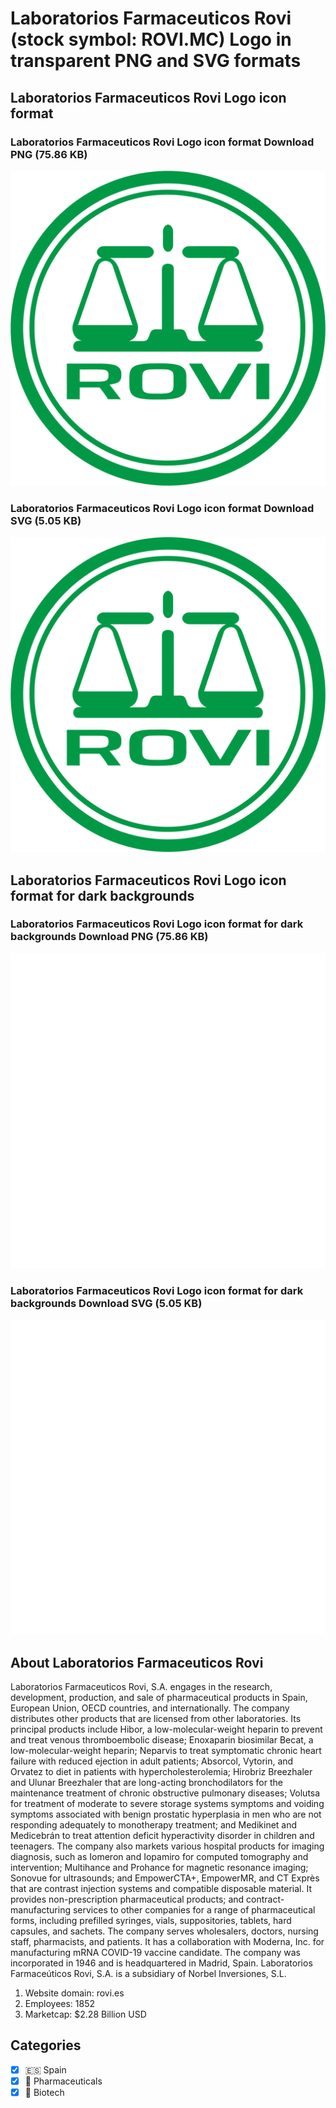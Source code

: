 # Laboratorios Farmaceuticos Rovi (stock symbol: ROVI.MC) Logo in transparent PNG and SVG formats

## Laboratorios Farmaceuticos Rovi Logo icon format

### Laboratorios Farmaceuticos Rovi Logo icon format Download PNG (75.86 KB)

![Laboratorios Farmaceuticos Rovi Logo icon format Download PNG (75.86 KB)](/img/orig/ROVI.MC-542d8de3.png)

### Laboratorios Farmaceuticos Rovi Logo icon format Download SVG (5.05 KB)

![Laboratorios Farmaceuticos Rovi Logo icon format Download SVG (5.05 KB)](/img/orig/ROVI.MC-015fbc63.svg)

## Laboratorios Farmaceuticos Rovi Logo icon format for dark backgrounds

### Laboratorios Farmaceuticos Rovi Logo icon format for dark backgrounds Download PNG (75.86 KB)

![Laboratorios Farmaceuticos Rovi Logo icon format for dark backgrounds Download PNG (75.86 KB)](/img/orig/ROVI.MC.D-0db85af4.png)

### Laboratorios Farmaceuticos Rovi Logo icon format for dark backgrounds Download SVG (5.05 KB)

![Laboratorios Farmaceuticos Rovi Logo icon format for dark backgrounds Download SVG (5.05 KB)](/img/orig/ROVI.MC.D-85e438b4.svg)

## About Laboratorios Farmaceuticos Rovi

Laboratorios Farmaceuticos Rovi, S.A. engages in the research, development, production, and sale of pharmaceutical products in Spain, European Union, OECD countries, and internationally. The company distributes other products that are licensed from other laboratories. Its principal products include Hibor, a low-molecular-weight heparin to prevent and treat venous thromboembolic disease; Enoxaparin biosimilar Becat, a low-molecular-weight heparin; Neparvis to treat symptomatic chronic heart failure with reduced ejection in adult patients; Absorcol, Vytorin, and Orvatez to diet in patients with hypercholesterolemia; Hirobriz Breezhaler and Ulunar Breezhaler that are long-acting bronchodilators for the maintenance treatment of chronic obstructive pulmonary diseases; Volutsa for treatment of moderate to severe storage systems symptoms and voiding symptoms associated with benign prostatic hyperplasia in men who are not responding adequately to monotherapy treatment; and Medikinet and Medicebrán to treat attention deficit hyperactivity disorder in children and teenagers. The company also markets various hospital products for imaging diagnosis, such as Iomeron and Iopamiro for computed tomography and intervention; Multihance and Prohance for magnetic resonance imaging; Sonovue for ultrasounds; and EmpowerCTA+, EmpowerMR, and CT Exprès that are contrast injection systems and compatible disposable material. It provides non-prescription pharmaceutical products; and contract-manufacturing services to other companies for a range of pharmaceutical forms, including prefilled syringes, vials, suppositories, tablets, hard capsules, and sachets. The company serves wholesalers, doctors, nursing staff, pharmacists, and patients. It has a collaboration with Moderna, Inc. for manufacturing mRNA COVID-19 vaccine candidate. The company was incorporated in 1946 and is headquartered in Madrid, Spain. Laboratorios Farmaceúticos Rovi, S.A. is a subsidiary of Norbel Inversiones, S.L.

1. Website domain: rovi.es
2. Employees: 1852
3. Marketcap: $2.28 Billion USD


## Categories
- [x] 🇪🇸 Spain
- [x] 💊 Pharmaceuticals
- [x] 🧬 Biotech
